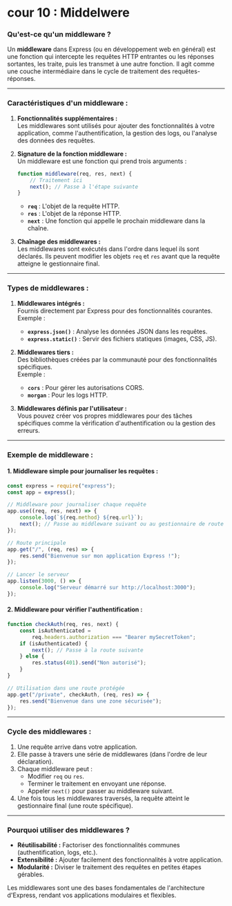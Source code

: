 # cour 10 : **Middelwere**

### **Qu'est-ce qu'un middleware ?**

Un **middleware** dans Express (ou en développement web en général) est une fonction qui intercepte les requêtes HTTP entrantes ou les réponses sortantes, les traite, puis les transmet à une autre fonction. Il agit comme une couche intermédiaire dans le cycle de traitement des requêtes-réponses.

---

### **Caractéristiques d'un middleware :**

1. **Fonctionnalités supplémentaires :**  
   Les middlewares sont utilisés pour ajouter des fonctionnalités à votre application, comme l'authentification, la gestion des logs, ou l'analyse des données des requêtes.

2. **Signature de la fonction middleware :**  
   Un middleware est une fonction qui prend trois arguments :

    ```javascript
    function middleware(req, res, next) {
        // Traitement ici
        next(); // Passe à l'étape suivante
    }
    ```

    - **`req`** : L'objet de la requête HTTP.
    - **`res`** : L'objet de la réponse HTTP.
    - **`next`** : Une fonction qui appelle le prochain middleware dans la chaîne.

3. **Chaînage des middlewares :**  
   Les middlewares sont exécutés dans l'ordre dans lequel ils sont déclarés. Ils peuvent modifier les objets `req` et `res` avant que la requête atteigne le gestionnaire final.

---

### **Types de middlewares :**

1. **Middlewares intégrés :**  
   Fournis directement par Express pour des fonctionnalités courantes.  
   Exemple :

    - **`express.json()`** : Analyse les données JSON dans les requêtes.
    - **`express.static()`** : Servir des fichiers statiques (images, CSS, JS).

2. **Middlewares tiers :**  
   Des bibliothèques créées par la communauté pour des fonctionnalités spécifiques.  
   Exemple :

    - **`cors`** : Pour gérer les autorisations CORS.
    - **`morgan`** : Pour les logs HTTP.

3. **Middlewares définis par l'utilisateur :**  
   Vous pouvez créer vos propres middlewares pour des tâches spécifiques comme la vérification d'authentification ou la gestion des erreurs.

---

### **Exemple de middleware :**

#### **1. Middleware simple pour journaliser les requêtes :**

```javascript
const express = require("express");
const app = express();

// Middleware pour journaliser chaque requête
app.use((req, res, next) => {
    console.log(`${req.method} ${req.url}`);
    next(); // Passe au middleware suivant ou au gestionnaire de route
});

// Route principale
app.get("/", (req, res) => {
    res.send("Bienvenue sur mon application Express !");
});

// Lancer le serveur
app.listen(3000, () => {
    console.log("Serveur démarré sur http://localhost:3000");
});
```

#### **2. Middleware pour vérifier l'authentification :**

```javascript
function checkAuth(req, res, next) {
    const isAuthenticated =
        req.headers.authorization === "Bearer mySecretToken";
    if (isAuthenticated) {
        next(); // Passe à la route suivante
    } else {
        res.status(401).send("Non autorisé");
    }
}

// Utilisation dans une route protégée
app.get("/private", checkAuth, (req, res) => {
    res.send("Bienvenue dans une zone sécurisée");
});
```

---

### **Cycle des middlewares :**

1. Une requête arrive dans votre application.
2. Elle passe à travers une série de middlewares (dans l'ordre de leur déclaration).
3. Chaque middleware peut :
    - Modifier `req` ou `res`.
    - Terminer le traitement en envoyant une réponse.
    - Appeler `next()` pour passer au middleware suivant.
4. Une fois tous les middlewares traversés, la requête atteint le gestionnaire final (une route spécifique).

---

### **Pourquoi utiliser des middlewares ?**

-   **Réutilisabilité :** Factoriser des fonctionnalités communes (authentification, logs, etc.).
-   **Extensibilité :** Ajouter facilement des fonctionnalités à votre application.
-   **Modularité :** Diviser le traitement des requêtes en petites étapes gérables.

Les middlewares sont une des bases fondamentales de l'architecture d'Express, rendant vos applications modulaires et flexibles.
